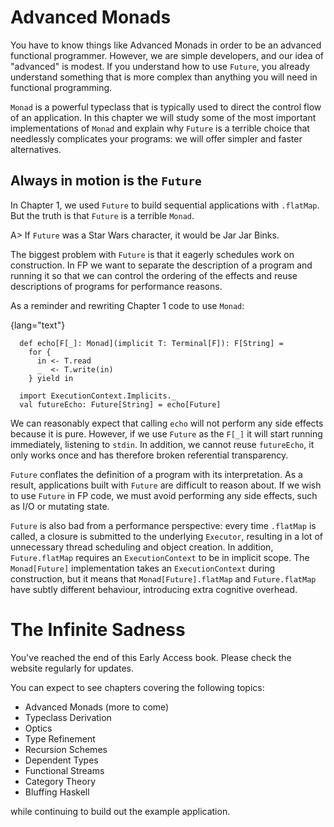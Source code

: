
# Advanced Monads

You have to know things like Advanced Monads in order to be an advanced
functional programmer. However, we are simple developers, and our idea of
"advanced" is modest. If you understand how to use `Future`, you already
understand something that is more complex than anything you will need in
functional programming.

`Monad` is a powerful typeclass that is typically used to direct the control
flow of an application. In this chapter we will study some of the most important
implementations of `Monad` and explain why `Future` is a terrible choice that
needlessly complicates your programs: we will offer simpler and faster
alternatives.


## Always in motion is the `Future`

In Chapter 1, we used `Future` to build sequential applications with `.flatMap`.
But the truth is that `Future` is a terrible `Monad`.

A> If `Future` was a Star Wars character, it would be Jar Jar Binks.

The biggest problem with `Future` is that it eagerly schedules work on
construction. In FP we want to separate the description of a program and running
it so that we can control the ordering of the effects and reuse descriptions of
programs for performance reasons.

As a reminder and rewriting Chapter 1 code to use `Monad`:

{lang="text"}
~~~~~~~~
  def echo[F[_]: Monad](implicit T: Terminal[F]): F[String] =
    for {
      in <- T.read
      _  <- T.write(in)
    } yield in
  
  import ExecutionContext.Implicits._
  val futureEcho: Future[String] = echo[Future]
~~~~~~~~

We can reasonably expect that calling `echo` will not perform any side effects
because it is pure. However, if we use `Future` as the `F[_]` it will start
running immediately, listening to `stdin`. In addition, we cannot reuse
`futureEcho`, it only works once and has therefore broken referential
transparency.

`Future` conflates the definition of a program with its interpretation. As a
result, applications built with `Future` are difficult to reason about. If we
wish to use `Future` in FP code, we must avoid performing any side effects, such
as I/O or mutating state.

`Future` is also bad from a performance perspective: every time `.flatMap` is
called, a closure is submitted to the underlying `Executor`, resulting in a lot
of unnecessary thread scheduling and object creation. In addition,
`Future.flatMap` requires an `ExecutionContext` to be in implicit scope. The
`Monad[Future]` implementation takes an `ExecutionContext` during construction,
but it means that `Monad[Future].flatMap` and `Future.flatMap` have subtly
different behaviour, introducing extra cognitive overhead.


# The Infinite Sadness

You've reached the end of this Early Access book. Please check the
website regularly for updates.

You can expect to see chapters covering the following topics:

-   Advanced Monads (more to come)
-   Typeclass Derivation
-   Optics
-   Type Refinement
-   Recursion Schemes
-   Dependent Types
-   Functional Streams
-   Category Theory
-   Bluffing Haskell

while continuing to build out the example application.


